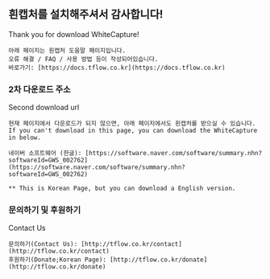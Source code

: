 ## 흰캡처를 설치해주셔서 감사합니다!
Thank you for download WhiteCapture!

```
아래 페이지는 흰캡처 도움말 페이지입니다.
오류 해결 / FAQ / 사용 방법 등이 작성되어있습니다.
바로가기: [https://docs.tflow.co.kr](https://docs.tflow.co.kr)
```

### 2차 다운로드 주소
Second download url

```
현재 페이지에서 다운로드가 되지 않으면, 아래 페이지에서도 흰캡처를 받으실 수 있습니다.
If you can't download in this page, you can download the WhiteCapture in below.

네이버 소프트웨어 (한글): [https://software.naver.com/software/summary.nhn?softwareId=GWS_002762](https://software.naver.com/software/summary.nhn?softwareId=GWS_002762)

** This is Korean Page, but you can download a English version.
```

### 문의하기 및 후원하기
Contact Us

```
문의하기(Contact Us): [http://tflow.co.kr/contact](http://tflow.co.kr/contact)
후원하기(Donate;Korean Page): [http://tflow.co.kr/donate](http://tflow.co.kr/donate)
```
